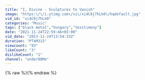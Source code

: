 ```yaml
---
title: "I, Divine - Sculptures to Vanish"
image: "https:\/\/i.ytimg.com\/vi\/xi4C8j7hLk0\/hqdefault.jpg"
vid_id: "xi4C8j7hLk0"
categories: "Music"
tags: ["black metal","hungary","tesstimony"]
date: "2021-11-24T22:59:46+03:00"
vid_date: "2013-11-24T13:54:33Z"
duration: "PT4M31S"
viewcount: "93"
likeCount: "3"
dislikeCount: "1"
channel: "under88Me"
---
```

{% raw %}{% endraw %}
